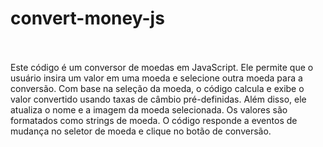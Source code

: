 # convert-money-js
<br>
<br>
Este código é um conversor de moedas em JavaScript. 
Ele permite que o usuário insira um valor em uma moeda e selecione outra moeda para a conversão. 
Com base na seleção da moeda, o código calcula e exibe o valor convertido usando taxas de câmbio pré-definidas. 
Além disso, ele atualiza o nome e a imagem da moeda selecionada. Os valores são formatados como strings de moeda.
O código responde a eventos de mudança no seletor de moeda e clique no botão de conversão.
<br>
<br>

